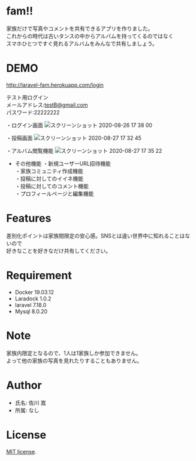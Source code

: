 # fam!!

家族だけで写真やコメントを共有できるアプリを作りました。<br>
これからの時代は古いタンスの中からアルバムを持ってくるのではなく<br>
スマホひとつですぐ見れるアルバムをみんなで共有しましょう。

# DEMO

http://laravel-fam.herokuapp.com/login

テスト用ログイン<br>
メールアドレス:testB@gmail.com<br>
パスワード:22222222

・ログイン画面
![スクリーンショット 2020-08-26 17 38 00](https://user-images.githubusercontent.com/65385009/91281358-efbc7b00-e7c2-11ea-849c-39f7ce01bfaf.png)

・投稿画面
![スクリーンショット 2020-08-27 17 32 45](https://user-images.githubusercontent.com/65385009/91417173-5b6a1b00-e88b-11ea-8b84-caf00bc74966.png)

・アルバム閲覧機能
![スクリーンショット 2020-08-27 17 35 22](https://user-images.githubusercontent.com/65385009/91417441-c156a280-e88b-11ea-97d8-a0143e62d177.png)

* その他機能
・新規ユーザーURL招待機能<br>
・家族コミュニティ作成機能<br>
・投稿に対してのイイネ機能<br>
・投稿に対してのコメント機能<br>
・プロフィールページと編集機能<br>




# Features

差別化ポイントは家族間限定の安心感。SNSとは違い世界中に知れることはないので<br>
好きなことを好きなだけ共有してください。

# Requirement

* Docker 19.03.12
* Laradock 1.0.2
* laravel 7.18.0
* Mysql 8.0.20



# Note
家族内限定となるので、1人は1家族しか参加できません。<br>
よって他の家族の写真を見れたりすることもありません。

# Author

* 氏名: 佐川 嵩
* 所属: なし

# License

[MIT license](https://choosealicense.com/licenses/mit/).
